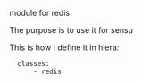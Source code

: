 module for redis

The purpose is to use it for sensu

This is how I define it in hiera:

      classes:
          - redis

        

